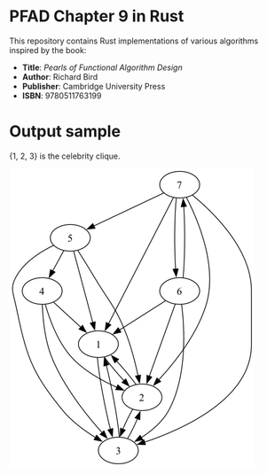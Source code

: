# PFAD Chapter 9 in Rust

This repository contains Rust implementations of various algorithms inspired by the book:

- **Title**: *Pearls of Functional Algorithm Design*
- **Author**: Richard Bird
- **Publisher**: Cambridge University Press
- **ISBN**: 9780511763199

# Output sample
{1, 2, 3} is the celebrity clique.

![Test Image 1](img/graph.png)
